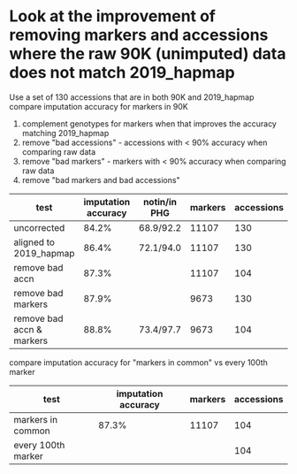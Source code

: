 # Look at the improvement of removing markers and accessions where the raw 90K (unimputed) data does not match 2019_hapmap

Use a set of 130 accessions that are in both 90K and 2019_hapmap
compare imputation accuracy for markers in 90K

1. complement genotypes for markers when that improves the accuracy matching 2019_hapmap
2. remove "bad accessions" - accessions with < 90% accuracy when comparing raw data
3. remove "bad markers" - markers with < 90% accuracy when comparing raw data
4. remove "bad markers and bad accessions"
  
| test | imputation accuracy | notin/in PHG | markers | accessions|
|------| --------------------| -------------|---------| ----------|
| uncorrected | 84.2% | 68.9/92.2 | 11107 | 130 |
| aligned to 2019_hapmap | 86.4% | 72.1/94.0  | 11107 | 130                                 |
| remove bad accn | 87.3% |    | 11107 | 104 |
| remove bad markers | 87.9% | | 9673 | 130                       |
| remove bad accn & markers | 88.8% | 73.4/97.7 | 9673 | 104      |

compare imputation accuracy for "markers in common" vs every 100th marker

| test | imputation accuracy | markers | accessions |
|------|---------------------|---------|------------|
| markers in common  | 87.3% | 11107 | 104 |
| every 100th marker |       |       | 104 |
